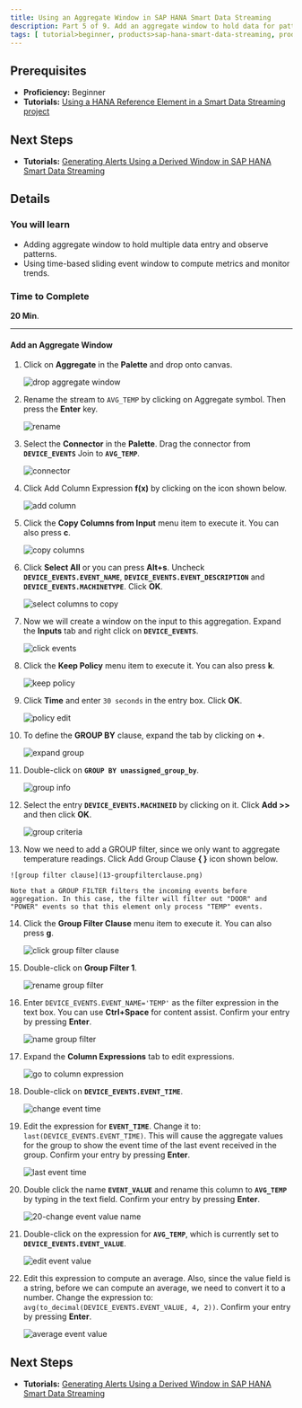 ```yaml
---
title: Using an Aggregate Window in SAP HANA Smart Data Streaming
description: Part 5 of 9. Add an aggregate window to hold data for pattern observation and trend monitoring.
tags: [ tutorial>beginner, products>sap-hana-smart-data-streaming, products>sap-hana-studio ]
---
```

## Prerequisites  
 - **Proficiency:** Beginner
 - **Tutorials:** [Using a HANA Reference Element in a Smart Data Streaming project](http://go.sap.com/developer/tutorials/sds-part4-hana-table-event-streaming.html)

## Next Steps
 - **Tutorials:** [Generating Alerts Using a Derived Window in SAP HANA Smart Data Streaming](http://go.sap.com/developer/tutorials/sds-part6-alerts.html)

## Details
### You will learn  
 - Adding aggregate window to hold multiple data entry and observe patterns.
 - Using time-based sliding event window to compute metrics and monitor trends.

### Time to Complete
**20 Min**.

---

#### Add an Aggregate Window

1. Click on **Aggregate** in the **Palette** and drop onto canvas.

    ![drop aggregate window](1-dropaggregatewindow.png)

2. Rename the stream to `AVG_TEMP` by clicking on Aggregate symbol. Then press the **Enter** key.

    ![rename](2-rename.png)

3. Select the **Connector** in the **Palette**. Drag the connector from **`DEVICE_EVENTS`** Join to **`AVG_TEMP`**.

    ![connector](3-connector.png)

4. Click Add Column Expression **f(x)** by clicking on the icon shown below.

    ![add column](4-addcolumn.png)

5. Click the **Copy Columns from Input** menu item to execute it. You can also press **c**.

    ![copy columns](5-copycolumns.png)

6. Click **Select All** or you can press **Alt+s**. Uncheck **`DEVICE_EVENTS.EVENT_NAME`**, **`DEVICE_EVENTS.EVENT_DESCRIPTION`** and **`DEVICE_EVENTS.MACHINETYPE`**. Click **OK**.

    ![select columns to copy](6-selectcolumnstocopy.png)

7. Now we will create a window on the input to this aggregation. Expand the **Inputs** tab and right click on **`DEVICE_EVENTS`**.

    ![click events](7-clickevents.png)

8. Click the **Keep Policy** menu item to execute it. You can also press **k**.

    ![keep policy](8-keeppolicy.png)

9. Click **Time** and enter `30 seconds` in the entry box. Click **OK**.

    ![policy edit](9-policyedit.png)

10. To define the **GROUP BY** clause, expand the tab by clicking on **+**.

    ![expand group](10-expandgroup.png)

11. Double-click on **`GROUP BY unassigned_group_by`**.

    ![group info](11-groupinfo.png)

12. Select the entry **`DEVICE_EVENTS.MACHINEID`** by clicking on it. Click **Add >>** and then click **OK**.

    ![group criteria](12-groupcriteria.png)

13.  Now we need to add a GROUP filter, since we only want to aggregate temperature readings. Click Add Group Clause **{ }** icon shown below.

    ![group filter clause](13-groupfilterclause.png)

    Note that a GROUP FILTER filters the incoming events before aggregation. In this case, the filter will filter out "DOOR" and "POWER" events so that this element only process "TEMP" events.

14. Click the **Group Filter Clause** menu item to execute it. You can also press **g**.

    ![click group filter clause](14-clickgroupfilterclause.png)

15. Double-click on **Group Filter 1**.

    ![rename group filter](15-renamegroupfilter.png)

16. Enter `DEVICE_EVENTS.EVENT_NAME='TEMP'` as the filter expression in the text box. You can use **Ctrl+Space** for content assist. Confirm your entry by pressing **Enter**.

    ![name group filter](16-namegroupfilter.png)

17. Expand the **Column Expressions** tab to edit expressions.

    ![go to column expression](17-gotocolumnexpression.png)

18. Double-click on **`DEVICE_EVENTS.EVENT_TIME`**.

    ![change event time](18-changeeventtime.png)

19. Edit the expression for **`EVENT_TIME`**. Change it to: `last(DEVICE_EVENTS.EVENT_TIME)`. This will cause the aggregate values for the group to show the event time of the last event received in the group. Confirm your entry by pressing **Enter**.

    ![last event time](19-lasteventtime.png)

20. Double click the name **`EVENT_VALUE`** and rename this column to **`AVG_TEMP`** by typing in the text field. Confirm your entry by pressing **Enter**.

    ![20-change event value name](20-changeeventvaluename.png)

21. Double-click on the expression for **`AVG_TEMP`**, which is currently set to **`DEVICE_EVENTS.EVENT_VALUE`**.

    ![edit event value](21-editeventvalue.png)

22. Edit this expression to compute an average. Also, since the value field is a string, before we can compute an average, we need to convert it to a number. Change the expression to: `avg(to_decimal(DEVICE_EVENTS.EVENT_VALUE, 4, 2))`. Confirm your entry by pressing **Enter**.

    ![average event value](22-avgeventvalue.png)


## Next Steps
 - **Tutorials:** [Generating Alerts Using a Derived Window in SAP HANA Smart Data Streaming](http://go.sap.com/developer/tutorials/sds-part6-alerts.html)
